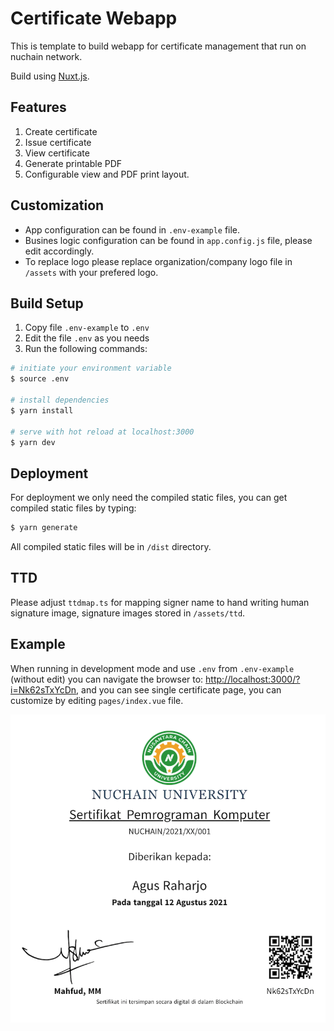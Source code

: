 # Certificate Webapp

This is template to build webapp for certificate management that run on nuchain network.

Build using [Nuxt.js](https://nuxtjs.org/).

## Features

1. Create certificate
2. Issue certificate
3. View certificate
4. Generate printable PDF
5. Configurable view and PDF print layout.

## Customization

* App configuration can be found in `.env-example` file.
* Busines logic configuration can be found in `app.config.js` file, please edit accordingly.
* To replace logo please replace organization/company logo file in `/assets` with your prefered logo.

## Build Setup

1. Copy file `.env-example` to `.env`
2. Edit the file `.env` as you needs
3. Run the following commands:

```bash
# initiate your environment variable
$ source .env

# install dependencies
$ yarn install

# serve with hot reload at localhost:3000
$ yarn dev
```

## Deployment

For deployment we only need the compiled static files, you can get compiled static files by typing:

```bash
$ yarn generate
```

All compiled static files will be in `/dist` directory.

## TTD

Please adjust `ttdmap.ts` for mapping signer name to hand writing human signature image,
signature images stored in `/assets/ttd`.


## Example

When running in development mode and use `.env` from `.env-example` (without edit) you can navigate the browser to: [http://localhost:3000/?i=Nk62sTxYcDn](http://localhost:3000/?i=Nk62sTxYcDn), and you can see single certificate page, you can customize by editing `pages/index.vue` file.

![nuchain certificate webapp example](img/ss-cert-view-example.png)

